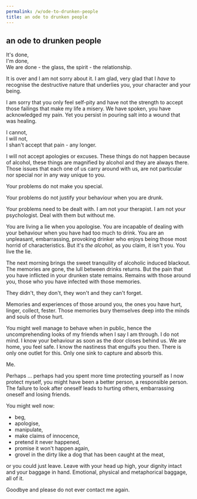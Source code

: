 ```yaml
---
permalink: /w/ode-to-drunken-people
title: an ode to drunken people
---
```


## an ode to drunken people

It's done,  
I'm done,     
We are done - the glass, the spirit - the relationship.

It is over and I am not sorry about it. I am glad, very glad that I *have* to recognise the destructive nature that underlies you, your character and your being.

I am sorry that you only feel self-pity and have not the strength to accept those failings that make my life a misery. We have spoken, you have acknowledged my pain. Yet you persist in pouring salt into a wound that was healing. 

I cannot,  
I will not,  
I shan't accept that pain - any longer.

I will not accept apologies or excuses. These things do not happen because of alcohol, these things are magnified by alcohol and they are always there. Those issues that each one of us carry around with us, are not particular nor special nor in any way unique to you. 

Your problems do not make you special.

Your problems do not justify your behaviour when you are drunk.

Your problems need to be dealt with. I am not your therapist. I am not your psychologist. Deal with them but without me.

You are living a lie when you apologise. You are incapable of dealing with your behaviour when you have had too much to drink. You are an unpleasant, embarrassing, provoking drinker who enjoys being those most horrid of characteristics. But it's *the alcohol*, as you claim, it isn't you. You live the lie.

The next morning brings the sweet tranquility of alcoholic induced blackout. The memories are gone, the lull between drinks returns. But the pain that you have inflicted in your drunken state remains. Remains with those around you, those who you have infected with those memories. 

They didn't, they don't, they won't and they can't forget.

Memories and experiences of those around you, the ones you have hurt, linger, collect, fester. Those memories bury themselves deep into the minds and souls of those hurt.

You might well manage to behave when in public, hence the uncomprehending looks of my friends when I say I am through. I do not mind. I know your behaviour as soon as the door closes behind us. We are home, you feel safe. I know the nastiness that engulfs you then. There is only one outlet for this. Only one sink to capture and absorb this.

Me.

Perhaps ... perhaps had you spent more time protecting yourself as I now protect myself, you might have been a better person, a responsible person. The failure to look after oneself leads to hurting others, embarrassing oneself and losing friends.

You might well now:

- beg, 
- apologise,
- manipulate,
- make claims of innocence,
- pretend it never happened,
- promise it won't happen again,
- grovel in the dirty like a dog that has been caught at the meat,

or you could just leave. Leave with your head up high, your dignity intact and your baggage in hand. Emotional, physical and metaphorical baggage, all of it.

Goodbye and please do not ever contact me again.

